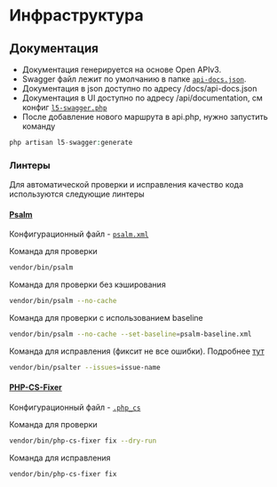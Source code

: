 # Инфраструктура

## Документация
* Документация генерируется на основе Open APIv3.
* Swagger файл лежит по умолчанию в папке [`api-docs.json`](storage/api-docs/api-docs.json).
* Документация в json доступно по адресу /docs/api-docs.json
* Документация в UI доступно по адресу /api/documentation, см конфиг [`l5-swagger.php`](config/l5-swagger.php)
* После добавление нового маршрута в api.php, нужно запустить команду
```php
php artisan l5-swagger:generate
```

### Линтеры

Для автоматической проверки и исправления качество кода используются следующие линтеры

#### [Psalm](https://psalm.dev/)

Конфигурационный файл - [`psalm.xml`](psalm.xml)

Команда для проверки

```sh
vendor/bin/psalm
```

Команда для проверки без кэширования

```sh
vendor/bin/psalm --no-cache
```

Команда для проверки с использованием baseline

```sh
vendor/bin/psalm --no-cache --set-baseline=psalm-baseline.xml
```

Команда для исправления (фиксит не все ошибки). Подробнее [тут](https://psalm.dev/docs/manipulating_code/fixing/)

```sh
vendor/bin/psalter --issues=issue-name
```

#### [PHP-CS-Fixer](https://github.com/FriendsOfPHP/PHP-CS-Fixer)

Конфигурационный файл - [`.php_cs`](.php-cs-fixer.php)

Команда для проверки

```sh
vendor/bin/php-cs-fixer fix --dry-run
```

Команда для исправления

```sh
vendor/bin/php-cs-fixer fix
```
